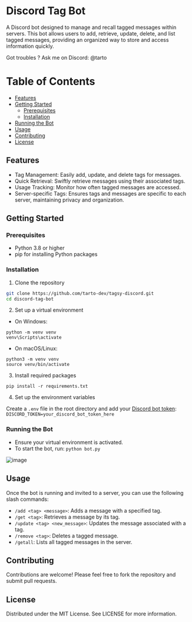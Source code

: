 # Discord Tag Bot

A Discord bot designed to manage and recall tagged messages within servers. This bot allows users to add, retrieve, update, delete, and list tagged messages, providing an organized way to store and access information quickly.

Got troubles ? Ask me on Discord: @tarto

# Table of Contents

- [Features](#features)
- [Getting Started](#getting-started)
  - [Prerequisites](#prerequisites)
  - [Installation](#installation)
- [Running the Bot](#running-the-bot)
- [Usage](#usage)
- [Contributing](#contributing)
- [License](#license)

## Features

- Tag Management: Easily add, update, and delete tags for messages.
- Quick Retrieval: Swiftly retrieve messages using their associated tags.
- Usage Tracking: Monitor how often tagged messages are accessed.
- Server-specific Tags: Ensures tags and messages are specific to each server, maintaining privacy and organization.

## Getting Started
### Prerequisites

- Python 3.8 or higher
- pip for installing Python packages

### Installation

1. Clone the repository
```bash
git clone https://github.com/tarto-dev/tagsy-discord.git
cd discord-tag-bot
```
2. Set up a virtual environment

  - On Windows:
```shell
python -m venv venv
venv\Scripts\activate
```
  - On macOS/Linux:
```shell
python3 -m venv venv
source venv/bin/activate
```

3. Install required packages

`pip install -r requirements.txt`

4. Set up the environment variables

Create a `.env` file in the root directory and add your [Discord bot token](https://discord.com/developers/docs/quick-start/getting-started#step-1-creating-an-app):
`DISCORD_TOKEN=your_discord_bot_token_here`

### Running the Bot
- Ensure your virtual environment is activated.
- To start the bot, run:
`python bot.py`

![image](https://github.com/tarto-dev/tagsy-discord/assets/1745200/252c516d-82de-45f5-a164-cceb023c9db3)

## Usage
Once the bot is running and invited to a server, you can use the following slash commands:

- `/add <tag> <message>`: Adds a message with a specified tag.
- `/get <tag>`: Retrieves a message by its tag.
- `/update <tag> <new_message>`: Updates the message associated with a tag.
- `/remove <tag>`: Deletes a tagged message.
- `/getall`: Lists all tagged messages in the server.

## Contributing

Contributions are welcome! Please feel free to fork the repository and submit pull requests.

## License

Distributed under the MIT License. See LICENSE for more information.
